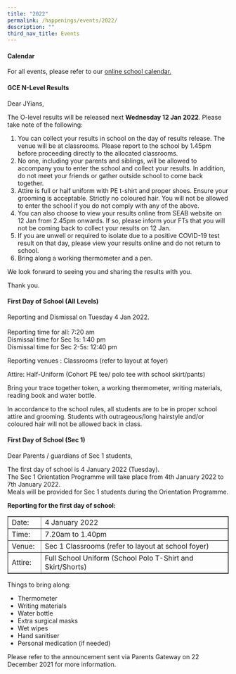 ```yaml
---
title: "2022"
permalink: /happenings/events/2022/
description: ""
third_nav_title: Events
---
```

<h4><strong>Calendar</strong></h4>
<p>For all events, please refer to our&nbsp;<a href="/happenings/school-calendar">online school calendar.</a></p>
<h4><strong>GCE N-Level Results</strong></h4>
<p>Dear JYians,</p>
<p>The O-level results will be released next <strong>Wednesday 12 Jan 2022</strong>. Please take note of the following:</p>
<ol>
<li>You can collect your results in school on the day of results release. The venue will be at classrooms. Please report to the school by 1.45pm before proceeding directly to the allocated classrooms.&nbsp;</li>
<li>No one, including your parents and siblings, will be allowed to accompany you to enter the school and collect your results. In addition, do not meet your friends or gather outside school to come back together.</li>
<li>Attire is full or half uniform with PE t-shirt and proper shoes. Ensure your grooming is acceptable. Strictly no coloured hair. You will not be allowed to enter the school if you do not comply with any of the above.</li>
<li>You can also choose to view your results online from SEAB website on 12 Jan from 2.45pm onwards. If so, please inform your FTs that you will not be coming back to collect your results on 12 Jan.&nbsp;</li>
<li>If you are unwell or required to isolate due to a positive COVID-19 test result on that day, please view your results online and do not return to school.&nbsp;</li>
<li>Bring along a working thermometer and a pen.&nbsp;</li>
</ol>
<p>We look forward to seeing you and sharing the results with you.</p>
<p>Thank you.</p>
<h4><strong>First Day of School (All Levels)</strong></h4>
<p>Reporting and Dismissal on Tuesday 4 Jan 2022.<br><br>Reporting time for all: 7:20 am<br>Dismissal time for Sec 1s: 1:40 pm<br>Dismissal time for Sec 2-5s: 12:40 pm</p>
<p>Reporting venues : Classrooms (refer to layout at foyer)</p>
<p>Attire: Half-Uniform (Cohort PE tee/ polo tee with school skirt/pants)</p>
<p>Bring your trace together token, a working thermometer, writing materials, reading book and water bottle.</p>
<p>In accordance to the school rules, all students are to be in proper school attire and grooming. Students with outrageous/long hairstyle and/or coloured hair will not be allowed back in class.</p>
<h4><strong>First Day of School (Sec 1)</strong></h4>
<p>Dear Parents / guardians of Sec 1 students,</p>
<p>The first day of school is 4 January 2022 (Tuesday).<br>The Sec 1 Orientation Programme will take place from 4th January 2022 to 7th January 2022.<br>Meals will be provided for Sec 1 students during the Orientation Programme.</p>
<p><strong>Reporting for the first day of school:</strong></p>
<table border="1" style="border-collapse: collapse; width: 100%;">
<tbody>
<tr>
<td style="width: 15%;">Date:</td>
<td style="width: 85%;">4 January 2022</td>
</tr>
<tr>
<td style="width: 15%;">Time:</td>
<td style="width: 85%;">7.20am to 1.40pm</td>
</tr>
<tr>
<td style="width: 15%;">Venue:</td>
<td style="width: 85%;">Sec 1 Classrooms (refer to layout at school foyer)</td>
</tr>
<tr>
<td style="width: 15%;">Attire:</td>
<td style="width: 85%;">Full School Uniform (School Polo T-Shirt and Skirt/Shorts)</td>
</tr>
</tbody>
</table>
<p>Things to bring along:</p>
<ul>
<li>Thermometer</li>
<li>Writing materials</li>
<li>Water bottle</li>
<li>Extra surgical masks</li>
<li>Wet wipes</li>
<li>Hand sanitiser</li>
<li>Personal medication (if needed)</li>
</ul>
<p>Please refer to the announcement sent via Parents Gateway on 22 December 2021 for more information.</p>